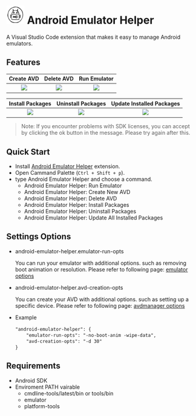 # <img src="https://raw.githubusercontent.com/oognuyh/vscode-android-emulator-helper/master/images/logo.png" width="48" height="48" /> Android Emulator Helper

A Visual Studio Code extension that makes it easy to manage Android emulators.

## Features

| Create AVD | Delete AVD | Run Emulator |
|:---:|:---:|:---:|
| ![][create-avd] | ![][delete-avd] | ![][run-emulator] |

| Install Packages | Uninstall Packages | Update Installed Packages |
|:---:|:---:|:---:|
|![][install-packages] |![][uninstall-packages] | ![][update-installed-packages] |


> Note: If you encounter problems with SDK licenses, you can accept by clicking the ok button in the message. Please try again after this.

## Quick Start

- Install [Android Emulator Helper](https://marketplace.visualstudio.com/items?itemName=oognuyh.android-emulator-helper) extension.
- Open Cammand Palette (`Ctrl + Shift + p`).
- type Android Emulator Helper and choose a command.
    - Android Emulator Helper: Run Emulator
    - Android Emulator Helper: Create New AVD
    - Android Emulator Helper: Delete AVD
    - Android Emulator Helper: Install Packages
    - Android Emulator Helper: Uninstall Packages
    - Android Emulator Helper: Update All Installed Packages

## Settings Options

- android-emulator-helper.emulator-run-opts

    You can run your emulator with additional options. such as removing boot animation or resolution.
    Please refer to following page: [emulator options](https://android-doc.github.io/tools/help/emulator.html)


- android-emulator-helper.avd-creation-opts

    You can create your AVD with additional options. such as setting up a specific device.
    Please refer to following page: [avdmanager options](https://android-doc.github.io/tools/devices/managing-avds-cmdline.html)

- Example
    ```
    "android-emulator-helper": {
        "emulator-run-opts": "-no-boot-anim -wipe-data",
        "avd-creation-opts": "-d 30"
    }
    ```

## Requirements

- Android SDK
- Enviroment PATH vairable
    - cmdline-tools/latest/bin or tools/bin
    - emulator
    - platform-tools

[create-avd]: https://raw.githubusercontent.com/oognuyh/vscode-android-emulator-helper/master/images/create-avd.gif
[delete-avd]: https://raw.githubusercontent.com/oognuyh/vscode-android-emulator-helper/master/images/delete-avd.gif
[run-emulator]: https://raw.githubusercontent.com/oognuyh/vscode-android-emulator-helper/master/images/run-emulator.gif
[install-packages]: https://raw.githubusercontent.com/oognuyh/vscode-android-emulator-helper/master/images/install-packages.gif
[uninstall-packages]: https://raw.githubusercontent.com/oognuyh/vscode-android-emulator-helper/master/images/uninstall-packages.gif
[update-installed-packages]: https://raw.githubusercontent.com/oognuyh/vscode-android-emulator-helper/master/images/update-installed-packages.gif